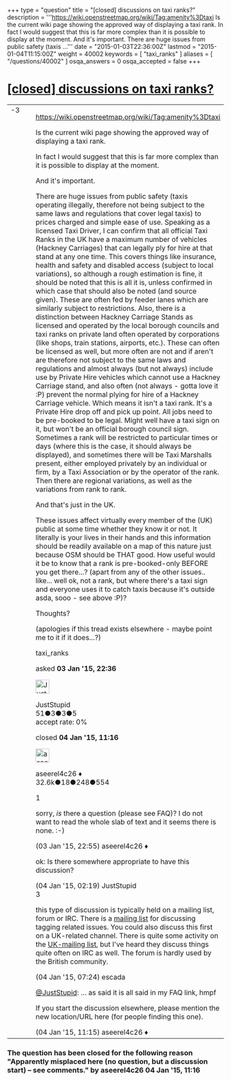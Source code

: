 +++
type = "question"
title = "[closed] discussions on taxi ranks?"
description = '''https://wiki.openstreetmap.org/wiki/Tag:amenity%3Dtaxi Is the current wiki page showing the approved way of displaying a taxi rank. In fact I would suggest that this is far more complex than it is possible to display at the moment. And it&#x27;s important. There are huge issues from public safety (taxis ...'''
date = "2015-01-03T22:36:00Z"
lastmod = "2015-01-04T11:15:00Z"
weight = 40002
keywords = [ "taxi_ranks" ]
aliases = [ "/questions/40002" ]
osqa_answers = 0
osqa_accepted = false
+++

<div class="headNormal">

# [\[closed\] discussions on taxi ranks?](/questions/40002/discussions-on-taxi-ranks)

</div>

<div id="main-body">

<div id="askform">

<table id="question-table" style="width:100%;">
<colgroup>
<col style="width: 50%" />
<col style="width: 50%" />
</colgroup>
<tbody>
<tr>
<td style="width: 30px; vertical-align: top"><div class="vote-buttons">
<span id="post-40002-upvote" class="ajax-command post-vote up" rel="nofollow" title="I like this post (click again to cancel)"> </span>
<div id="post-40002-score" class="post-score" title="current number of votes">
-3
</div>
<span id="post-40002-downvote" class="ajax-command post-vote down" rel="nofollow" title="I dont like this post (click again to cancel)"> </span> <span id="favorite-mark" class="ajax-command favorite-mark" rel="nofollow" title="mark/unmark this question as favorite (click again to cancel)"> </span>
<div id="favorite-count" class="favorite-count">
&#10;</div>
</div></td>
<td><div id="item-right">
<div class="question-body">
<p><a href="https://wiki.openstreetmap.org/wiki/Tag:amenity%3Dtaxi">https://wiki.openstreetmap.org/wiki/Tag:amenity%3Dtaxi</a></p>
<p>Is the current wiki page showing the approved way of displaying a taxi rank.</p>
<p>In fact I would suggest that this is far more complex than it is possible to display at the moment.</p>
<p>And it's important.</p>
<p>There are huge issues from public safety (taxis operating illegally, therefore not being subject to the same laws and regulations that cover legal taxis) to prices charged and simple ease of use. Speaking as a licensed Taxi Driver, I can confirm that all official Taxi Ranks in the UK have a maximum number of vehicles (Hackney Carriages) that can legally ply for hire at that stand at any one time. This covers things like insurance, health and safety and disabled access (subject to local variations), so although a rough estimation is fine, it should be noted that this is all it is, unless confirmed in which case that should also be noted (and source given). These are often fed by feeder lanes which are similarly subject to restrictions. Also, there is a distinction between Hackney Carriage Stands as licensed and operated by the local borough councils and taxi ranks on private land often operated by corporations (like shops, train stations, airports, etc.). These can often be licensed as well, but more often are not and if aren't are therefore not subject to the same laws and regulations and almost always (but not always) include use by Private Hire vehicles which cannot use a Hackney Carriage stand, and also often (not always - gotta love it :P) prevent the normal plying for hire of a Hackney Carriage vehicle. Which means it isn't a taxi rank. It's a Private Hire drop off and pick up point. All jobs need to be pre-booked to be legal. Might well have a taxi sign on it, but won't be an official borough council sign. Sometimes a rank will be restricted to particular times or days (where this is the case, it should always be displayed), and sometimes there will be Taxi Marshalls present, either employed privately by an individual or firm, by a Taxi Association or by the operator of the rank. Then there are regional variations, as well as the variations from rank to rank.</p>
<p>And that's just in the UK.</p>
<p>These issues affect virtually every member of the (UK) public at some time whether they know it or not. It literally is your lives in their hands and this information should be readily available on a map of this nature just because OSM should be THAT good. How useful would it be to know that a rank is pre-booked-only BEFORE you get there...? (apart from any of the other issues.. like... well ok, not a rank, but where there's a taxi sign and everyone uses it to catch taxis because it's outside asda, sooo - see above :P)?</p>
<p>Thoughts?</p>
<p>(apologies if this tread exists elsewhere - maybe point me to it if it does...?)</p>
</div>
<div id="question-tags" class="tags-container tags">
<span class="post-tag tag-link-taxi_ranks" rel="tag" title="see questions tagged &#39;taxi_ranks&#39;">taxi_ranks</span>
</div>
<div id="question-controls" class="post-controls">
&#10;</div>
<div class="post-update-info-container">
<div class="post-update-info post-update-info-user">
<p>asked <strong>03 Jan '15, 22:36</strong></p>
<img src="https://secure.gravatar.com/avatar/2e9666f0252affd4389a5d5c0aae3165?s=32&amp;d=identicon&amp;r=g" class="gravatar" width="32" height="32" alt="JustStupid&#39;s gravatar image" />
<p><span>JustStupid</span><br />
<span class="score" title="51 reputation points">51</span><span title="3 badges"><span class="badge1">●</span><span class="badgecount">3</span></span><span title="3 badges"><span class="silver">●</span><span class="badgecount">3</span></span><span title="5 badges"><span class="bronze">●</span><span class="badgecount">5</span></span><br />
<span class="accept_rate" title="Rate of the user&#39;s accepted answers">accept rate:</span> <span title="JustStupid has no accepted answers">0%</span></p>
</div>
<div class="post-update-info post-update-info-edited">
<p><span> closed <strong>04 Jan '15, 11:16</strong> </span></p>
<img src="https://secure.gravatar.com/avatar/66f0dc05b44574e3894be07b0b37cf37?s=32&amp;d=identicon&amp;r=g" class="gravatar" width="32" height="32" alt="aseerel4c26&#39;s gravatar image" />
<p><span>aseerel4c26 ♦</span><br />
<span class="score" title="32615 reputation points"><span>32.6k</span></span><span title="18 badges"><span class="badge1">●</span><span class="badgecount">18</span></span><span title="248 badges"><span class="silver">●</span><span class="badgecount">248</span></span><span title="554 badges"><span class="bronze">●</span><span class="badgecount">554</span></span></p>
</div>
</div>
<div id="comments-container-40002" class="comments-container">
<span id="40003"></span>
<div id="comment-40003" class="comment">
<div id="post-40003-score" class="comment-score">
1
</div>
<div class="comment-text">
<p>sorry, <em>is</em> there a question (please see <span>FAQ</span>)? I do not want to read the whole slab of text and it seems there is none. :-)</p>
</div>
<div id="comment-40003-info" class="comment-info">
<span class="comment-age">(03 Jan '15, 22:55)</span> <span class="comment-user userinfo">aseerel4c26 ♦</span>
</div>
</div>
<span id="40004"></span>
<div id="comment-40004" class="comment">
<div id="post-40004-score" class="comment-score">
&#10;</div>
<div class="comment-text">
<p>ok: Is there somewhere appropriate to have this discussion?</p>
</div>
<div id="comment-40004-info" class="comment-info">
<span class="comment-age">(04 Jan '15, 02:19)</span> <span class="comment-user userinfo">JustStupid</span>
</div>
</div>
<span id="40007"></span>
<div id="comment-40007" class="comment">
<div id="post-40007-score" class="comment-score">
3
</div>
<div class="comment-text">
<p>this type of discussion is typically held on a mailing list, forum or IRC. There is a <a href="https://lists.openstreetmap.org/listinfo/tagging">mailing list</a> for discussing tagging related issues. You could also discuss this first on a UK-related channel. There is quite some activity on the <a href="https://lists.openstreetmap.org/listinfo/talk-gb">UK-mailing list</a>, but I've heard they discuss things quite often on IRC as well. The forum is hardly used by the British community.</p>
</div>
<div id="comment-40007-info" class="comment-info">
<span class="comment-age">(04 Jan '15, 07:24)</span> <span class="comment-user userinfo">escada</span>
</div>
</div>
<span id="40011"></span>
<div id="comment-40011" class="comment">
<div id="post-40011-score" class="comment-score">
&#10;</div>
<div class="comment-text">
<p><a href="https://help.openstreetmap.org/users/10169/juststupid"></a><a href="https://help.openstreetmap.org/users/10169/juststupid">@JustStupid</a>: … as said it is all said in my FAQ link, hmpf</p>
<p>If you start the discussion elsewhere, please mention the new location/URL here (for people finding this one).</p>
</div>
<div id="comment-40011-info" class="comment-info">
<span class="comment-age">(04 Jan '15, 11:15)</span> <span class="comment-user userinfo">aseerel4c26 ♦</span>
</div>
</div>
</div>
<div id="comment-tools-40002" class="comment-tools">
&#10;</div>
<div class="clear">
&#10;</div>
<div id="comment-40002-form-container" class="comment-form-container">
&#10;</div>
<div class="clear">
&#10;</div>
</div></td>
</tr>
</tbody>
</table>

<div class="question-status" style="margin-bottom:15px">

### The question has been closed for the following reason "Apparently misplaced here (no question, but a discussion start) – see comments." by aseerel4c26 04 Jan '15, 11:16

</div>

</div>

</div>

